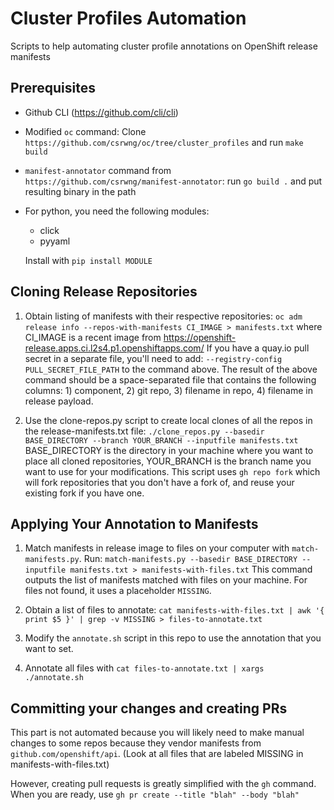 # Cluster Profiles Automation
Scripts to help automating cluster profile annotations on OpenShift release manifests

## Prerequisites

- Github CLI (https://github.com/cli/cli)
- Modified `oc` command:
  Clone `https://github.com/csrwng/oc/tree/cluster_profiles` and run `make build`
- `manifest-annotator` command from `https://github.com/csrwng/manifest-annotator`:
  run `go build .` and put resulting binary in the path
- For python, you need the following modules:
  - click
  - pyyaml

  Install with `pip install MODULE`

## Cloning Release Repositories

1. Obtain listing of manifests with their respective repositories:
   `oc adm release info --repos-with-manifests CI_IMAGE > manifests.txt`
   where CI_IMAGE is a recent image from https://openshift-release.apps.ci.l2s4.p1.openshiftapps.com/
   If you have a quay.io pull secret in a separate file, you'll need to add:
   `--registry-config PULL_SECRET_FILE_PATH` to the command above.
   The result of the above command should be a space-separated file that contains the following
   columns: 1) component, 2) git repo, 3) filename in repo, 4) filename in release payload.

2. Use the clone-repos.py script to create local clones of all the repos in the release-manifests.txt file:
   `./clone_repos.py --basedir BASE_DIRECTORY --branch YOUR_BRANCH --inputfile manifests.txt`
   BASE_DIRECTORY is the directory in your machine where you want to place all cloned repositories,
   YOUR_BRANCH is the branch name you want to use for your modifications. This script uses
   `gh repo fork` which will fork repositories that you don't have a fork of, and reuse your existing
   fork if you have one.

## Applying Your Annotation to Manifests

1. Match manifests in release image to files on your computer with `match-manifests.py`. Run:
   `match-manifests.py --basedir BASE_DIRECTORY --inputfile manifests.txt > manifests-with-files.txt`
   This command outputs the list of manifests matched with files on your machine. For files not found,
   it uses a placeholder `MISSING`.

2. Obtain a list of files to annotate:
   `cat manifests-with-files.txt | awk '{ print $5 }' | grep -v MISSING > files-to-annotate.txt`

3. Modify the `annotate.sh` script in this repo to use the annotation that you want to set.

4. Annotate all files with `cat files-to-annotate.txt | xargs ./annotate.sh`


## Committing your changes and creating PRs

This part is not automated because you will likely need to make manual changes to some repos because they
vendor manifests from `github.com/openshift/api`.
(Look at all files that are labeled MISSING in manifests-with-files.txt)

However, creating pull requests is greatly simplified with the `gh` command. When you are ready, use
`gh pr create --title "blah" --body "blah"`
